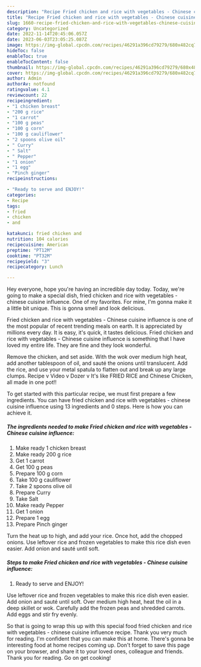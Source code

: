 ```yaml
---
description: "Recipe Fried chicken and rice with vegetables - Chinese cuisine influence yang Delicious"
title: "Recipe Fried chicken and rice with vegetables - Chinese cuisine influence yang Delicious"
slug: 1660-recipe-fried-chicken-and-rice-with-vegetables-chinese-cuisine-influence-yang-delicious
category: Uncategorized
date: 2022-11-14T20:45:06.057Z
date: 2023-06-03T23:05:25.087Z
image: https://img-global.cpcdn.com/recipes/46291a396cd79279/680x482cq70/fried-chicken-and-rice-with-vegetables-chinese-cuisine-influence-recipe-main-photo.jpg
hideToc: false
enableToc: true
enableTocContent: false
thumbnail: https://img-global.cpcdn.com/recipes/46291a396cd79279/680x482cq70/fried-chicken-and-rice-with-vegetables-chinese-cuisine-influence-recipe-main-photo.jpg
cover: https://img-global.cpcdn.com/recipes/46291a396cd79279/680x482cq70/fried-chicken-and-rice-with-vegetables-chinese-cuisine-influence-recipe-main-photo.jpg
author: Admin
authorAv: notfound
ratingvalue: 4.1
reviewcount: 22
recipeingredient:
- "1 chicken breast"
- "200 g rice"
- "1 carrot"
- "100 g peas"
- "100 g corn"
- "100 g cauliflower"
- "2 spoons olive oil"
- " Curry"
- " Salt"
- " Pepper"
- "1 onion"
- "1 egg"
- "Pinch ginger"
recipeinstructions:

- "Ready to serve and ENJOY!"
categories:
- Recipe
tags:
- fried
- chicken
- and

katakunci: fried chicken and 
nutrition: 104 calories
recipecuisine: American
preptime: "PT12M"
cooktime: "PT32M"
recipeyield: "3"
recipecategory: Lunch

---
```



Hey everyone, hope you're having an incredible day today. Today, we're going to make a special dish, fried chicken and rice with vegetables - chinese cuisine influence. One of my favorites. For mine, I'm gonna make it a little bit unique. This is gonna smell and look delicious.

Fried chicken and rice with vegetables - Chinese cuisine influence is one of the most popular of recent trending meals on earth. It is appreciated by millions every day. It is easy, it's quick, it tastes delicious. Fried chicken and rice with vegetables - Chinese cuisine influence is something that I have loved my entire life. They are fine and they look wonderful.

Remove the chicken, and set aside. With the wok over medium high heat, add another tablespoon of oil, and sauté the onions until translucent. Add the rice, and use your metal spatula to flatten out and break up any large clumps. Recipe v Video v Dozer v It&#39;s like FRIED RICE and Chinese Chicken, all made in one pot!!


To get started with this particular recipe, we must first prepare a few ingredients. You can have fried chicken and rice with vegetables - chinese cuisine influence using 13 ingredients and 0 steps. Here is how you can achieve it.

<!--inarticleads1-->

##### The ingredients needed to make Fried chicken and rice with vegetables - Chinese cuisine influence:

1. Make ready 1 chicken breast
1. Make ready 200 g rice
1. Get 1 carrot
1. Get 100 g peas
1. Prepare 100 g corn
1. Take 100 g cauliflower
1. Take 2 spoons olive oil
1. Prepare  Curry
1. Take  Salt
1. Make ready  Pepper
1. Get 1 onion
1. Prepare 1 egg
1. Prepare Pinch ginger


Turn the heat up to high, and add your rice. Once hot, add the chopped onions. Use leftover rice and frozen vegetables to make this rice dish even easier. Add onion and sauté until soft. 

<!--inarticleads2-->

##### Steps to make Fried chicken and rice with vegetables - Chinese cuisine influence:


1. Ready to serve and ENJOY!

Use leftover rice and frozen vegetables to make this rice dish even easier. Add onion and sauté until soft. Over medium high heat, heat the oil in a deep skillet or wok. Carefully add the frozen peas and shredded carrots. Add eggs and stir fry evenly. 

So that is going to wrap this up with this special food fried chicken and rice with vegetables - chinese cuisine influence recipe. Thank you very much for reading. I'm confident that you can make this at home. There's gonna be interesting food at home recipes coming up. Don't forget to save this page on your browser, and share it to your loved ones, colleague and friends. Thank you for reading. Go on get cooking!
